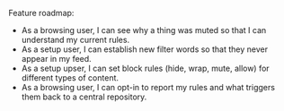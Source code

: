 
Feature roadmap:

- As a browsing user, I can see why a thing was muted so that I can understand my current rules.
- As a setup user, I can establish new filter words so that they never appear in my feed.
- As a setup upser, I can set block rules (hide, wrap, mute, allow) for different types of content.
- As a browsing user, I can opt-in to report my rules and what triggers them back to a central repository.

